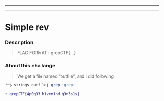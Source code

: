 ---------------------------
---------------------------

# Simple rev

### Description

> FLAG FORMAT : grepCTF{...}

### About this challange

> We get a file named "outfile", and i did following

```bash
└─$ strings outfile| grep "grep"
```

```diff
+ grepCTF{4p0g33_h1vem1nd_g3n3s1s}
```
